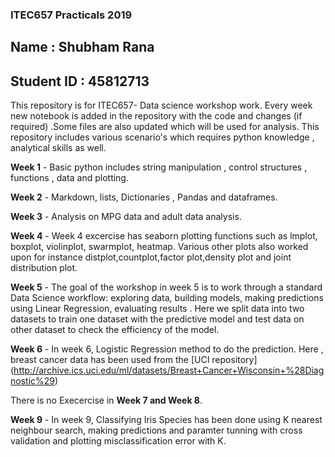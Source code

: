 ### ITEC657 Practicals 2019

## Name : Shubham Rana

## Student ID : 45812713

This repository is for ITEC657- Data science workshop work. Every week new notebook is added in the repository with the code and changes (if required) .Some files are also updated which will be used for analysis. This repository includes various scenario's which requires python knowledge  , analytical skills as well.

**Week 1** - Basic python includes string manipulation , control structures , functions , data and plotting.

**Week 2** - Markdown, lists, Dictionaries , Pandas and dataframes.

**Week 3** - Analysis on MPG data and adult data analysis.

**Week 4** - Week 4 excercise has seaborn plotting functions such as lmplot,  boxplot, violinplot, swarmplot, heatmap. Various other plots              also worked upon for instance distplot,countplot,factor plot,density plot and joint distribution plot.

**Week 5** - The goal of the workshop in week 5 is to work through a standard Data Science workflow: exploring data, building models,                    making predictions using Linear Regression, evaluating results . Here we split data into two datasets to train one dataset                  with the predictive model and test data on other dataset to check the efficiency of the model.

**Week 6** - In week 6, Logistic Regression method to do the prediction. Here , breast cancer data has been used from the [UCI repository]              (http://archive.ics.uci.edu/ml/datasets/Breast+Cancer+Wisconsin+%28Diagnostic%29)

There is no Execercise in **Week 7 and Week 8**.

**Week 9** - In week 9, Classifying Iris Species has been done using K nearest neighbour search, making predictions and paramter tunning                with cross validation and plotting misclassification error with K.
